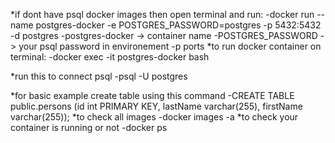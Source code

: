 *if dont have psql docker images then open terminal and run:
    -docker run --name postgres-docker -e POSTGRES_PASSWORD=postgres -p 5432:5432 -d postgres
        -postgres-docker -> container name
        -POSTGRES_PASSWORD -> your psql password  in environement
        -p ports
*to run docker container on terminal:
    -docker exec -it postgres-docker bash

*run this to connect psql
    -psql -U postgres

*for basic example create table using this command
    -CREATE TABLE public.persons (id int PRIMARY KEY, lastName varchar(255), firstName varchar(255));
*to check all images
    -docker images -a
*to check your container is running or not
    -docker ps